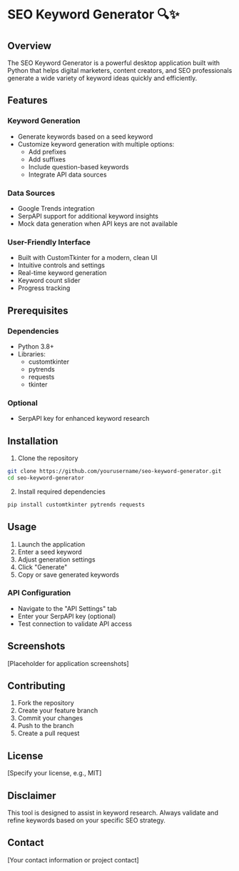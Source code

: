 # SEO Keyword Generator 🔍✨

## Overview

The SEO Keyword Generator is a powerful desktop application built with Python that helps digital marketers, content creators, and SEO professionals generate a wide variety of keyword ideas quickly and efficiently.

## Features

### Keyword Generation
- Generate keywords based on a seed keyword
- Customize keyword generation with multiple options:
  - Add prefixes
  - Add suffixes
  - Include question-based keywords
  - Integrate API data sources

### Data Sources
- Google Trends integration
- SerpAPI support for additional keyword insights
- Mock data generation when API keys are not available

### User-Friendly Interface
- Built with CustomTkinter for a modern, clean UI
- Intuitive controls and settings
- Real-time keyword generation
- Keyword count slider
- Progress tracking

## Prerequisites

### Dependencies
- Python 3.8+
- Libraries:
  - customtkinter
  - pytrends
  - requests
  - tkinter

### Optional
- SerpAPI key for enhanced keyword research

## Installation

1. Clone the repository
```bash
git clone https://github.com/yourusername/seo-keyword-generator.git
cd seo-keyword-generator
```

2. Install required dependencies
```bash
pip install customtkinter pytrends requests
```

## Usage

1. Launch the application
2. Enter a seed keyword
3. Adjust generation settings
4. Click "Generate"
5. Copy or save generated keywords

### API Configuration
- Navigate to the "API Settings" tab
- Enter your SerpAPI key (optional)
- Test connection to validate API access

## Screenshots

[Placeholder for application screenshots]

## Contributing

1. Fork the repository
2. Create your feature branch
3. Commit your changes
4. Push to the branch
5. Create a pull request

## License

[Specify your license, e.g., MIT]

## Disclaimer

This tool is designed to assist in keyword research. Always validate and refine keywords based on your specific SEO strategy.

## Contact

[Your contact information or project contact]
